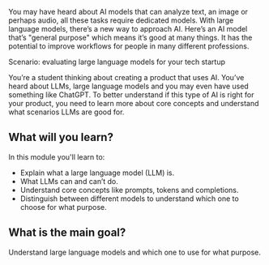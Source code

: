You may have heard about AI models that can analyze text, an image or perhaps audio, all these tasks require dedicated models. With large language models, there’s a new way to approach AI. Here’s an AI model that’s "general purpose" which means it’s good at many things. It has the potential to improve workflows for people in many different professions.

Scenario: evaluating large language models for your tech startup

You’re a student thinking about creating a product that uses AI. You’ve heard about LLMs, large language models and you may even have used something like ChatGPT. To better understand if this type of AI is right for your product, you need to learn more about core concepts and understand what scenarios LLMs are good for.

## What will you learn?

In this module you'll learn to:

- Explain what a large language model (LLM) is.
- What LLMs can and can’t do.
- Understand core concepts like prompts, tokens and completions.
- Distinguish between different models to understand which one to choose for what purpose.

## What is the main goal?

Understand large language models and which one to use for what purpose.
